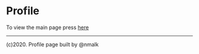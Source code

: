 # Profile
To view the main page press [here](https://github.com/nmalk/Profile/tree/ui-coder/index.md)

----
(c)2020. Profile page built by @nmalk
